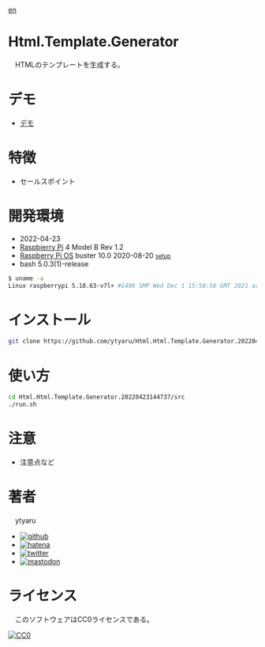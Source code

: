 [en](./README.md)

# Html.Template.Generator

　HTMLのテンプレートを生成する。

# デモ

* [デモ](https://ytyaru.github.io/Html.Html.Template.Generator.20220423144737/)

# 特徴

* セールスポイント

# 開発環境

* <time datetime="2022-04-23T14:47:32+0900">2022-04-23</time>
* [Raspbierry Pi](https://ja.wikipedia.org/wiki/Raspberry_Pi) 4 Model B Rev 1.2
* [Raspberry Pi OS](https://ja.wikipedia.org/wiki/Raspbian) buster 10.0 2020-08-20 <small>[setup](http://ytyaru.hatenablog.com/entry/2020/10/06/111111)</small>
* bash 5.0.3(1)-release

```sh
$ uname -a
Linux raspberrypi 5.10.63-v7l+ #1496 SMP Wed Dec 1 15:58:56 GMT 2021 armv7l GNU/Linux
```

# インストール

```sh
git clone https://github.com/ytyaru/Html.Html.Template.Generator.20220423144737
```

# 使い方

```sh
cd Html.Html.Template.Generator.20220423144737/src
./run.sh
```

# 注意

* 注意点など

# 著者

　ytyaru

* [![github](http://www.google.com/s2/favicons?domain=github.com)](https://github.com/ytyaru "github")
* [![hatena](http://www.google.com/s2/favicons?domain=www.hatena.ne.jp)](http://ytyaru.hatenablog.com/ytyaru "hatena")
* [![twitter](http://www.google.com/s2/favicons?domain=twitter.com)](https://twitter.com/ytyaru1 "twitter")
* [![mastodon](http://www.google.com/s2/favicons?domain=mstdn.jp)](https://mstdn.jp/web/accounts/233143 "mastdon")

# ライセンス

　このソフトウェアはCC0ライセンスである。

[![CC0](http://i.creativecommons.org/p/zero/1.0/88x31.png "CC0")](http://creativecommons.org/publicdomain/zero/1.0/deed.ja)

